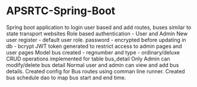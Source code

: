 # APSRTC-Spring-Boot
Spring boot application to login user based and add routes, buses similar to state transport websites
Role based authentication - User and Admin
New user register - default user role.
password - encrypted before updating in db - bcrypt
JWT token generated to restrict access to admin pages and user pages
Model bus created - regnumber and type - ordinary/deluxe
CRUD operations implemented for table bus_detail
Only Admin can modify/delete bus detail
Normal user and admin can view and add bus details.
Created config for Bus routes using comman line runner.
Created bus schedule dao to map bus start and end time.